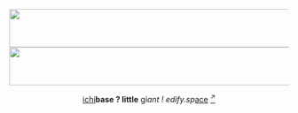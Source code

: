 <a href="https://stats.edify.space">
  <img src="https://stats.edify.space/barchart.svg?b=1d4ed820" style="width:3000px;height:69px;">
  <img src="https://stats.edify.space/bucket-timeline.svg?b=1d4ed820" style="width:3000px;height:69px;">
</a>

<p></p>
<p align="center"><a href="https://github.com/ruslandoga/ichibase">ichi</a><b>base ? little</b> <a href="https://github.com/ruslandoga/little-giant">g</a>i<i>ant ! edify.sp</i><a href="https://github.com/ruslandoga/worb">ace</a> <a href="https://edify.space"><sup>↗</sup></a></p>
